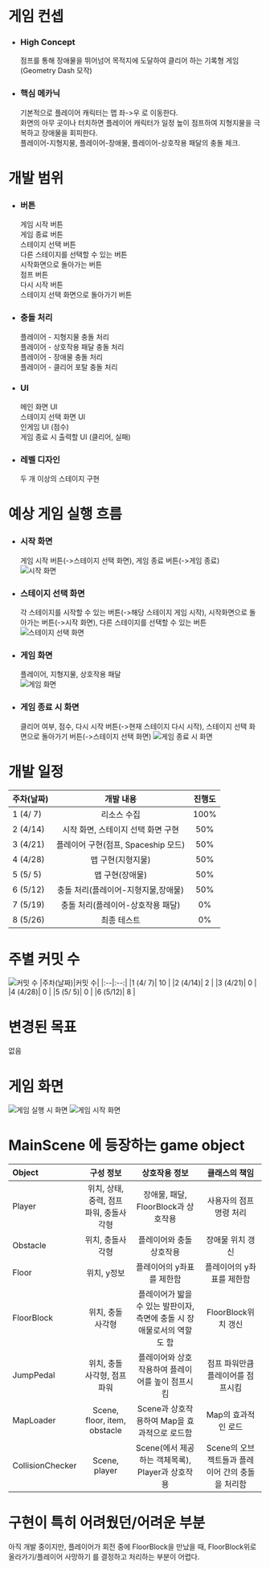 # 게임 컨셉
- ### High Concept
    점프를 통해 장애물을 뛰어넘어 목적지에 도달하여 클리어 하는 기록형 게임 (Geometry Dash 모작)

- ### 핵심 메카닉
    기본적으로 플레이어 캐릭터는 맵 좌->우 로 이동한다. \
    화면의 아무 곳이나 터치하면 플레이어 캐릭터가 일정 높이 점프하여 지형지물을 극복하고 장애물을 회피한다. \
    플레이어-지형지물, 플레이어-장애물, 플레이어-상호작용 패달의 충돌 체크.


# 개발 범위
- ### 버튼
    게임 시작 버튼 \
    게임 종료 버튼 \
    스테이지 선택 버튼 \
    다른 스테이지를 선택할 수 있는 버튼 \
    시작화면으로 돌아가는 버튼 \
    점프 버튼 \
    다시 시작 버튼 \
    스테이지 선택 화면으로 돌아가기 버튼  

- ### 충돌 처리
    플레이어 - 지형지물 충돌 처리 \
    플레이어 - 상호작용 패달 충돌 처리 \
    플레이어 - 장애물 충돌 처리 \
    플레이어 - 클리어 포탈 충돌 처리  

- ### UI
    메인 화면 UI \
    스테이지 선택 화면 UI \
    인게임 UI (점수) \
    게임 종료 시 출력할 UI (클리어, 실패)  

- ### 레벨 디자인
    두 개 이상의 스테이지 구현


# 예상 게임 실행 흐름
- ### 시작 화면
    게임 시작 버튼(->스테이지 선택 화면), 게임 종료 버튼(->게임 종료)  
    ![시작 화면](https://github.com/808Jade/Geometry_Run/blob/master/readme_img/start_scene.png)

- ### 스테이지 선택 화면
    각 스테이지를 시작할 수 있는 버튼(->해당 스테이지 게임 시작), 시작화면으로 돌아가는 버튼(->시작 화면), 다른 스테이지를 선택할 수 있는 버튼
    ![스테이지 선택 화면](https://github.com/808Jade/Geometry_Run/blob/master/readme_img/stage_select_scene.png)

- ### 게임 화면
    플레이어, 지형지물, 상호작용 패달  
    ![게임 화면](https://github.com/808Jade/Geometry_Run/blob/master/readme_img/ingame_scene.png)

- ### 게임 종료 시 화면
    클리어 여부, 점수, 다시 시작 버튼(->현재 스테이지 다시 시작), 스테이지 선택 화면으로 돌아가기 버튼(->스테이지 선택 화면)
    ![게임 종료 시 화면](https://github.com/808Jade/Geometry_Run/blob/master/readme_img/gameover_scene.png)


# 개발 일정
|주차(날짜)|개발 내용|진행도|
|:--|:--:|:--:|
|1 (4/ 7)| 리소스 수집 | 100% |
|2 (4/14)| 시작 화면, 스테이지 선택 화면 구현 | 50% |
|3 (4/21)| 플레이어 구현(점프, Spaceship 모드) | 50% |
|4 (4/28)| 맵 구현(지형지물) | 50% |
|5 (5/ 5)| 맵 구현(장애물) | 50% |
|6 (5/12)| 충돌 처리(플레이어-지형지물,장애물) | 50% |
|7 (5/19)| 충돌 처리(플레이어-상호작용 패달) | 0% |
|8 (5/26)| 최종 테스트 | 0% |

# 주별 커밋 수
![커밋 수](https://github.com/808Jade/Geometry_Run/blob/master/readme_img/commits.png)
|주차(날짜)|커밋 수|
|:--|:--:|
|1 (4/ 7)| 10 |
|2 (4/14)| 2 |
|3 (4/21)| 0 |
|4 (4/28)| 0 |
|5 (5/ 5)| 0 |
|6 (5/12)| 8 |

# 변경된 목표
없음

# 게임 화면
 ![게임 실행 시 화면](https://github.com/808Jade/Geometry_Run/blob/master/readme_img/startscene.png)
 ![게임 시작 화면](https://github.com/808Jade/Geometry_Run/blob/master/readme_img/gamescene.png)

# MainScene 에 등장하는 game object
|Object|구성 정보|상호작용 정보|클래스의 책임|
|:--|:--:|:--:|:--:|
|Player| 위치, 상태, 중력, 점프 파워, 충돌사각형 | 장애물, 패달, FloorBlock과 상호작용 | 사용자의 점프 명령 처리 |
|Obstacle| 위치, 충돌사각형 | 플레이어와 충돌 상호작용 | 장애물 위치 갱신 |
|Floor| 위치, y정보 | 플레이어의 y좌표를 제한함 | 플레이어의 y좌표를 제한함 |
|FloorBlock| 위치, 충돌 사각형 | 플레이어가 밟을 수 있는 발판이자, 측면에 충돌 시 장애물로서의 역할도 함 | FloorBlock위치 갱신 |
|JumpPedal| 위치, 충돌 사각형, 점프 파워 | 플레이어와 상호작용하여 플레이어를 높이 점프시킴 | 점프 파워만큼 플레이어를 점프시킴 |
|MapLoader| Scene, floor, item, obstacle | Scene과 상호작용하여 Map을 효과적으로 로드함 | Map의 효과적인 로드 |
|CollisionChecker| Scene, player | Scene(에서 제공하는 객체목록), Player과 상호작용 | Scene의 오브젝트들과 플레이어 간의 충돌을 처리함 |

# 구현이 특히 어려웠던/어려운 부분
아직 개발 중이지만, 플레이어가 회전 중에 FloorBlock을 만났을 때, FloorBlock위로 올라가기/플레이어 사망하기 를 결정하고 처리하는 부분이 어렵다.








